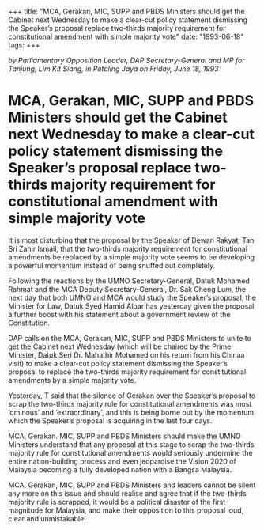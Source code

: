 +++ 
title: "MCA, Gerakan, MIC, SUPP and PBDS Ministers should get the Cabinet next Wednesday to make a clear-cut policy statement dismissing the Speaker’s proposal replace two-thirds majority requirement for constitutional amendment with simple majority vote"
date: "1993-06-18"
tags:
+++

_by Parliamentary Opposition Leader, DAP Secretary-General and MP for Tanjung, Lim Kit Siang, in Petaling Jaya on Friday, June 18, 1993:_

# MCA, Gerakan, MIC, SUPP and PBDS Ministers should get the Cabinet next Wednesday to make a clear-cut policy statement dismissing the Speaker’s proposal replace two-thirds majority requirement for constitutional amendment with simple majority vote										   

It is most disturbing that the proposal by the Speaker of Dewan Rakyat, Tan Sri Zahir Ismail, that the two-thirds majority requirement for constitutional amendments be replaced by a simple majority vote seems to be developing a powerful momentum instead of being snuffed out completely.</u>

Following the reactions by the UMNO Secretary-General, Datuk Mohamed Rahmat and the MCA Deputy Secretary-General, Dr. Sak Cheng Lum, the next day that both UMNO and MCA would study the Speaker’s proposal, the Minister for Law, Datuk Syed Hamid Albar has yesterday given the proposal a further boost with his statement about a government review of the Constitution.

DAP calls on the MCA, Gerakan, MIC, SUPP and PBDS Ministers to unite to get the Cabinet next Wednesday (which will be chaired by the Prime Minister, Datuk Seri Dr. Mahathir Mohamed on his return from his Chinaa visit) to make a clear-cut policy statement dismissing the Speaker’s proposal to replace the two-thirds majority requirement for constitutional amendments by a simple majority vote.

Yesterday, T said that the silence of Gerakan over the Speaker’s proposal to scrap the two-thirds majority rule for constitutional amendments was most ‘ominous’ and ‘extraordinary’, and this is being borne out by the momentum which the Speaker’s proposal is acquiring in the last four days.

MCA, Gerakan. MIC, SUPP and PBDS Ministers should make the UMNO Ministers understand that any proposal at this stage to scrap the two-thirds majority rule for constitutional amendments would seriously undermine the entire nation-building process and even jeopardise the Vision 2020 of Malaysia becoming a fully developed nation with a Bangsa Malaysia.

MCA, Gerakan, MIC, SUPP and PBDS Ministers and leaders cannot be silent any more on this issue and should realise and agree that if the two-thirds majority rule is scrapped, it would be a political disaster of the first magnitude for Malaysia, and make their opposition to this proposal loud, clear and unmistakable!
 
